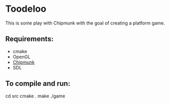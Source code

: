# Toodeloo

This is some play with Chipmunk with the goal of creating a platform game.

## Requirements:

  * cmake
  * OpenGL
  * [Chipmunk](http://code.google.com/p/chipmunk-physics/)
  * SDL

## To compile and run:

  cd src
  cmake .
  make
  ./game

